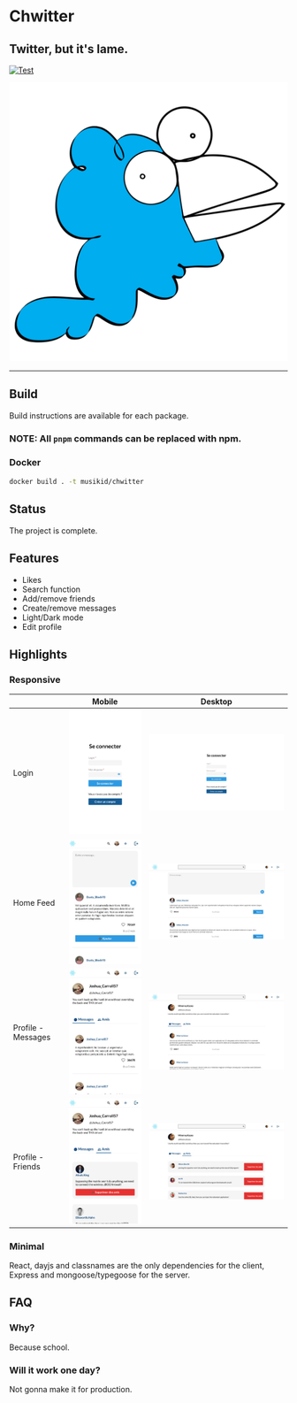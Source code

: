 # Chwitter

## Twitter, but it's lame.

[![Test](https://github.com/musikid/chwitter/actions/workflows/test.yml/badge.svg)](https://github.com/musikid/chwitter/actions/workflows/test.yml)


![Logo](./assets/logo.svg?raw=true)

----

## Build

Build instructions are available for each package.

### NOTE: All `pnpm` commands can be replaced with npm.

### Docker

```sh
docker build . -t musikid/chwitter
```

## Status

The project is complete.

## Features

- Likes
- Search function
- Add/remove friends
- Create/remove messages
- Light/Dark mode
- Edit profile

## Highlights

### Responsive

|                    | Mobile                                                    | Desktop                                                    |
| ------------------ | --------------------------------------------------------- | ---------------------------------------------------------- |
| Login              | ![login](assets/screenshots/login-mobile.jpg)             | ![login](assets/screenshots/login-desktop.jpg)             |
| Home Feed          | ![home](assets/screenshots/home-mobile.jpg)               | ![home](assets/screenshots/home-desktop.jpg)               |
| Profile - Messages | ![messages](assets/screenshots/profile-msg-mobile.jpg)    | ![messages](assets/screenshots/profile-msg-desktop.jpg)    |
| Profile - Friends  | ![friends](assets/screenshots/profile-friends-mobile.jpg) | ![friends](assets/screenshots/profile-friends-desktop.jpg) |

### Minimal

React, dayjs and classnames are the only dependencies for the client,
Express and mongoose/typegoose for the server.

## FAQ

### Why?

Because school.

### Will it work one day?

Not gonna make it for production.
